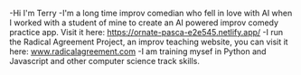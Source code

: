 -Hi I'm Terry
-I'm a long time improv comedian who fell in love with AI when I worked with a student of mine to create an AI powered improv comedy practice app. Visit it here: https://ornate-pasca-e2e545.netlify.app/
-I run the Radical Agreement Project, an improv teaching website, you can visit it here: www.radicalagreement.com
-I am training mysef in Python and Javascript and other computer science track skills.
